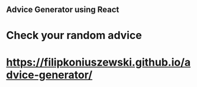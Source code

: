 ## Advice Generator using React

# Check your random advice

# https://filipkoniuszewski.github.io/advice-generator/


